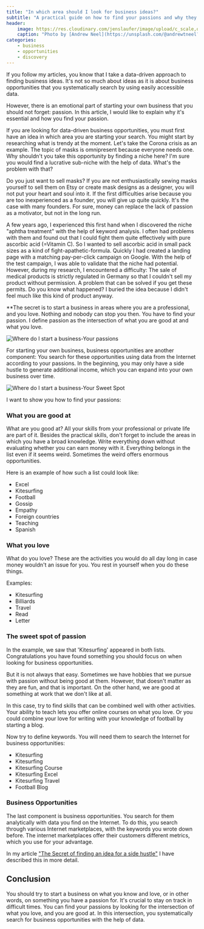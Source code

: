 ```yaml
---
title: "In which area should I look for business ideas?"
subtitle: "A practical guide on how to find your passions and why they are important for your business activities."
header:
    image: https://res.cloudinary.com/jenslaufer/image/upload/c_scale,q_80,w_800/v1602590442/andrew-neel-fkalryO4dUI-unsplash.jpg
    caption: "Photo by [Andrew Neel](https://unsplash.com/@andrewtneel?utm_source=unsplash&amp;utm_medium=referral&amp;utm_content=creditCopyText) [**Unsplash**](https://unsplash.com/s/photos/passion?utm_source=unsplash&amp;utm_medium=referral&amp;utm_content=creditCopyText)"
categories:
    - business
    - opportunities
    - discovery
---
```


If you follow my articles, you know that I take a data-driven approach to finding business ideas. It's not so much about ideas as it is about business opportunities that you systematically search by using easily accessible data.

However, there is an emotional part of starting your own business that you should not forget: passion. In this article, I would like to explain why it's essential and how you
find your passion.

If you are looking for data-driven business opportunities, you must first have an idea in which area you are starting your search. You might start by researching what is trendy at the moment. Let's take the Corona crisis as an example. The topic of masks is omnipresent because everyone needs one. Why shouldn't you take this opportunity by finding a niche here? I'm sure you would find a lucrative sub-niche with the help of data. What's the problem with that?

Do you just want to sell masks? If you are not enthusiastically sewing masks yourself to sell them on Etsy or create mask designs as a designer, you will not put your heart and soul into it. If the first difficulties arise because you are too inexperienced as a founder, you will give up quite quickly. It's the case with many founders. For sure, money can replace the lack of passion as a motivator, but not in the long run.

A few years ago, I experienced this first hand when I discovered the niche "aphtha treatment" with the help of keyword analysis. I often had problems with them and found out that I could fight them quite effectively with pure ascorbic acid (=Vitamin C). So I wanted to sell ascorbic acid in small pack sizes as a kind of fight-apathetic-formula. Quickly I had created a landing page with a matching pay-per-click campaign on Google. With the help of the test campaign, I was able to validate that the niche had potential. However, during my research, I encountered a difficulty: The sale of medical products is strictly regulated in Germany so that I couldn't sell my product without permission. A problem that can be solved if you get these permits. Do you know what happened? I buried the idea because I didn't feel much like this kind of product anyway.

**The secret is to start a business in areas where you are a professional, and you love. Nothing and nobody can stop you then. You have to find your passion. I define passion as the intersection of what you are good at and what you love.

![Where do I start a business-Your passions](https://res.cloudinary.com/jenslaufer/image/upload/c_scale,q_70,w_800/v1603964800/passion.png)

For starting your own business, business opportunities are another component: You search for these opportunities using data from the Internet according to your passions. In the beginning, you may only have a side hustle to generate additional income, which you can expand into your own business over time.

![Where do I start a business-Your Sweet Spot](https://res.cloudinary.com/jenslaufer/image/upload/c_scale,q_70,w_800/v1603964800/sweet_spot.png)

I want to show you how to find your passions:

### What you are good at

What are you good at? All your skills from your professional or private life are part of it. Besides the practical skills, don't forget to include the areas in which you have a broad knowledge. Write everything down without evaluating whether you can earn money with it. Everything belongs in the list even if it seems weird. Sometimes the weird offers enormous opportunities.

Here is an example of how such a list could look like:

- Excel
- Kitesurfing
- Football
- Gossip
- Empathy
- Foreign countries
- Teaching
- Spanish

### What you love

What do you love? These are the activities you would do all day long in case money wouldn't an issue for you. You rest in yourself when you do these things.

Examples:

- Kitesurfing
- Billiards
- Travel
- Read
- Letter

### The sweet spot of passion

In the example, we saw that 'Kitesurfing' appeared in both lists. Congratulations you have found something you should focus on when looking for business opportunities.

But it is not always that easy. Sometimes we have hobbies that we pursue with passion without being good at them. However, that doesn't matter as they are fun, and that is important. On the other hand, we are good at something at work that we don't like at all.

In this case, try to find skills that can be combined well with other activities. Your ability to teach lets you offer online courses on what you love. Or you could combine your love for writing with your knowledge of football by starting a blog.

Now try to define keywords. You will need them to search the Internet for business opportunities:

- Kitesurfing
- Kitesurfing
- Kitesurfing Course
- Kitesurfing Excel
- Kitesurfing Travel
- Football Blog

### Business Opportunities

The last component is business opportunities. You search for them analytically with data you find on the Internet. To do this, you search through various Internet marketplaces, with the keywords you wrote down before. The internet marketplaces offer their customers different metrics, which you use for your advantage.

In my article ["The Secret of finding an idea for a side hustle"](https://insights5.com/business/opportunities/discovery/the_secret_of_finding_an_idea_for_a_side_hustle/) I have described this in more detail.

## Conclusion

You should try to start a business on what you know and love, or in other words, on something you have a passion for. It's crucial to stay on track in difficult times. You can find your passions by looking for the intersection of what you love, and you are good at. In this intersection, you systematically search for business opportunities with the help of data.
